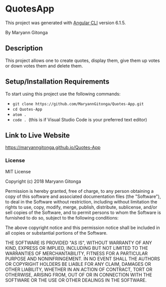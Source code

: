 # QuotesApp

This project was generated with [Angular CLI](https://github.com/angular/angular-cli) version 6.1.5.

By Maryann Gitonga

## Description

This project allows one to create quotes, display them, give them up votes or down votes them and delete them.

## Setup/Installation Requirements

To start using this project use the following commands:

* `git clone https://github.com/MaryannGitonga/Quotes-App.git`
* `cd Quotes-App`
* `atom .`
* `code . `(this is if Visual Studio Code is your preferred text editor)
## Link to Live Website
https://maryanngitonga.github.io/Quotes-App
### License
MIT License

Copyright (c) 2018 Maryann Gitonga

Permission is hereby granted, free of charge, to any person obtaining a copy of this software and associated documentation files (the "Software"), to deal in the Software without restriction, including without limitation the rights to use, copy, modify, merge, publish, distribute, sublicense, and/or sell copies of the Software, and to permit persons to whom the Software is furnished to do so, subject to the following conditions:

The above copyright notice and this permission notice shall be included in all copies or substantial portions of the Software.

THE SOFTWARE IS PROVIDED "AS IS", WITHOUT WARRANTY OF ANY KIND, EXPRESS OR IMPLIED, INCLUDING BUT NOT LIMITED TO THE WARRANTIES OF MERCHANTABILITY, FITNESS FOR A PARTICULAR PURPOSE AND NONINFRINGEMENT. IN NO EVENT SHALL THE AUTHORS OR COPYRIGHT HOLDERS BE LIABLE FOR ANY CLAIM, DAMAGES OR OTHER LIABILITY, WHETHER IN AN ACTION OF CONTRACT, TORT OR OTHERWISE, ARISING FROM, OUT OF OR IN CONNECTION WITH THE SOFTWARE OR THE USE OR OTHER DEALINGS IN THE SOFTWARE.
